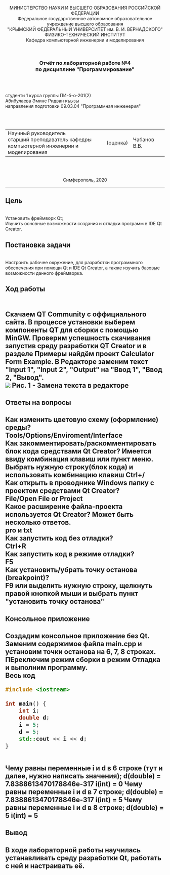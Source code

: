 <p align="center">МИНИСТЕРСТВО НАУКИ  И ВЫСШЕГО ОБРАЗОВАНИЯ РОССИЙСКОЙ ФЕДЕРАЦИИ<br>
Федеральное государственное автономное образовательное учреждение высшего образования<br>
"КРЫМСКИЙ ФЕДЕРАЛЬНЫЙ УНИВЕРСИТЕТ им. В. И. ВЕРНАДСКОГО"<br>
ФИЗИКО-ТЕХНИЧЕСКИЙ ИНСТИТУТ<br>
Кафедра компьютерной инженерии и моделирования</p>
<br>
<h3 align="center">Отчёт по лабораторной работе №4<br> по дисциплине "Программирование"</h3>
<br><br>
<p>студенти 1 курса группы ПИ-б-о-201(2)<br>
Абибулаева Эмине Ридван къызы<br>
направления подготовки 09.03.04 "Программная инженерия"</p>
<br><br>
<table>
<tr><td>Научный руководитель<br> старший преподаватель кафедры<br> компьютерной инженерии и моделирования</td>
<td>(оценка)</td>
<td>Чабанов В.В.</td>
</tr>
</table>
<br><br>
<p align="center">Симферополь, 2020</p>
<hr>
<h2> Цель </h2>
<br>
Установить фреймворк Qt;
<br>
Изучить основные возможности создания и отладки программ в IDE Qt Creator.
<br>
<h2> Постановка задачи </h2>
<br>
Настроить рабочее окружение, для разработки программного обеспечения при помощи Qt и IDE Qt Creator, а также изучить базовые возможности данного фреймворка.
<h2>Ход работы<h2>
<br>
Скачаем QT Community с оффициального сайта. В процессе установки выберем компоненты QT для сборки с помощью MinGW. Проверим 
успешность скачивания запустив среду разработки QT Creator и в разделе Примеры найдём проект Calculator Form Example.
В Редакторе заменим текст "Input 1", "Input 2", "Output" на "Ввод 1", "Ввод 2, "Вывод".
<br>
<img src=./image/01.png>
Рис. 1 - Замена текста в редакторе
<br>
<h2>Ответы на вопросы<h2>
Как изменить цветовую схему (оформление) среды?
<br>
Tools/Options/Enviroment/Interface
<br>
Как закомментировать/раскомментировать блок кода средствами Qt Creator? Имеется ввиду комбинация клавиш или пункт меню.
<br>
Выбрать нужную строку(блок кода) и использовать комбинацию клавиш Ctrl+/
<br>
Как открыть в проводнике Windows папку с проектом средствами Qt Creator?
<br>
File/Open File or Project
<br>
Какое расширение файла-проекта используется Qt Creator? Может быть несколько ответов.
<br>
pro и txt
<br>
Как запустить код без отладки?
<br>
Ctrl+R
<br>
Как запустить код в режиме отладки?
<br>
F5
<br>
Как установить/убрать точку останова (breakpoint)?
<br>
F9 или выделить нужную строку, щелкнуть правой кнопкой мыши и выбрать пункт "установить точку останова"
<br>
<h2>Консольное приложение<h2>
Создадим консольное приложение без Qt. Заменим содержимое файла main.cpp и установим точки останова на 6, 7, 8 строках. ПЕреключим режим сборки в режим Отладка и выполним программу.
<summary>Весь код</summary>

```c++
#include <iostream>
 
int main() {
    int i;
    double d;
    i = 5;
    d = 5;
    std::cout << i << d;
}
```
</details>
<br>
Чему равны переменные i и d в 6 строке (тут и далее, нужно написать значения);
d(double) = 7.8388613470178846e-317
i(int) = 0
Чему равны переменные i и d в 7 строке;
d(double) = 7.8388613470178846e-317
i(int) = 5
Чему равны переменные i и d в 8 строке;
d(double) = 5
i(int) = 5
<h2>Вывод<h2>
В ходе лабораторной работы научилась устанавливать среду разработки Qt, работать с ней и настраивать её.